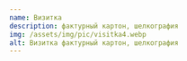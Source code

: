 ```yaml
---
name: Визитка
description: фактурный картон, шелкография
img: /assets/img/pic/visitka4.webp
alt: Визитка фактурный картон, шелкография
---
```

